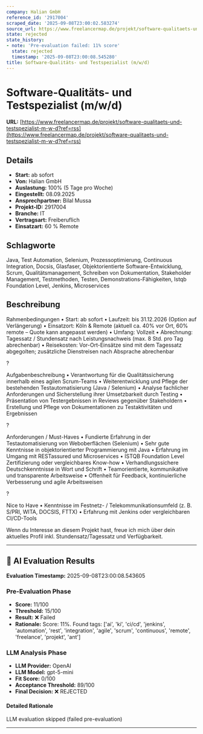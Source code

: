 ```yaml
---
company: Halian GmbH
reference_id: '2917004'
scraped_date: '2025-09-08T23:00:02.583274'
source_url: https://www.freelancermap.de/projekt/software-qualitaets-und-testspezialist-m-w-d?ref=rss
state: rejected
state_history:
- note: 'Pre-evaluation failed: 11% score'
  state: rejected
  timestamp: '2025-09-08T23:00:08.545280'
title: Software-Qualitäts- und Testspezialist (m/w/d)
---
```



# Software-Qualitäts- und Testspezialist (m/w/d)
**URL:** [https://www.freelancermap.de/projekt/software-qualitaets-und-testspezialist-m-w-d?ref=rss](https://www.freelancermap.de/projekt/software-qualitaets-und-testspezialist-m-w-d?ref=rss)
## Details
- **Start:** ab sofort
- **Von:** Halian GmbH
- **Auslastung:** 100% (5 Tage pro Woche)
- **Eingestellt:** 08.09.2025
- **Ansprechpartner:** Bilal Mussa
- **Projekt-ID:** 2917004
- **Branche:** IT
- **Vertragsart:** Freiberuflich
- **Einsatzart:** 60
                                                % Remote

## Schlagworte
Java, Test Automation, Selenium, Prozessoptimierung, Continuous Integration, Docsis, Glasfaser, Objektorientierte Software-Entwicklung, Scrum, Qualitätsmanagement, Schreiben von Dokumentation, Stakeholder Management, Testmethoden, Testen, Demonstrations-Fähigkeiten, Istqb Foundation Level, Jenkins, Microservices

## Beschreibung
Rahmenbedingungen
• Start: ab sofort
• Laufzeit: bis 31.12.2026 (Option auf Verlängerung)
• Einsatzort: Köln & Remote (aktuell ca. 40% vor Ort, 60% remote – Quote kann angepasst werden)
• Umfang: Vollzeit
• Abrechnung: Tagessatz / Stundensatz nach Leistungsnachweis (max. 8 Std. pro Tag abrechenbar)
• Reisekosten: Vor-Ort-Einsätze sind mit dem Tagessatz abgegolten; zusätzliche Dienstreisen nach Absprache abrechenbar

?

Aufgabenbeschreibung
• Verantwortung für die Qualitätssicherung innerhalb eines agilen Scrum-Teams
• Weiterentwicklung und Pflege der bestehenden Testautomatisierung (Java / Selenium)
• Analyse fachlicher Anforderungen und Sicherstellung ihrer Umsetzbarkeit durch Testing
• Präsentation von Testergebnissen in Reviews gegenüber Stakeholdern
• Erstellung und Pflege von Dokumentationen zu Testaktivitäten und Ergebnissen

?

Anforderungen / Must-Haves
• Fundierte Erfahrung in der Testautomatisierung von Weboberflächen (Selenium)
• Sehr gute Kenntnisse in objektorientierter Programmierung mit Java
• Erfahrung im Umgang mit RESTassured und Microservices
• ISTQB Foundation Level Zertifizierung oder vergleichbares Know-how
• Verhandlungssichere Deutschkenntnisse in Wort und Schrift
• Teamorientierte, kommunikative und transparente Arbeitsweise
• Offenheit für Feedback, kontinuierliche Verbesserung und agile Arbeitsweisen

?

Nice to Have
• Kenntnisse im Festnetz- / Telekommunikationsumfeld (z. B. S/PRI, WITA, DOCSIS, FTTX)
• Erfahrung mit Jenkins oder vergleichbaren CI/CD-Tools

Wenn du Interesse an diesem Projekt hast, freue ich mich über dein aktuelles Profil inkl. Stundensatz/Tagessatz und Verfügbarkeit.

---

## 🤖 AI Evaluation Results

**Evaluation Timestamp:** 2025-09-08T23:00:08.543605

### Pre-Evaluation Phase
- **Score:** 11/100
- **Threshold:** 15/100
- **Result:** ❌ Failed
- **Rationale:** Score: 11%. Found tags: ['ai', 'ki', 'ci/cd', 'jenkins', 'automation', 'rest', 'integration', 'agile', 'scrum', 'continuous', 'remote', 'freelance', 'projekt', 'ant']

### LLM Analysis Phase
- **LLM Provider:** OpenAI
- **LLM Model:** gpt-5-mini
- **Fit Score:** 0/100
- **Acceptance Threshold:** 89/100
- **Final Decision:** ❌ REJECTED

#### Detailed Rationale
LLM evaluation skipped (failed pre-evaluation)

---
